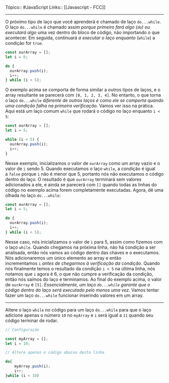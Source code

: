 Tópico:: #JavaScript 
Links:: [[Javascript - FCC]]

---
O próximo tipo de laço que você aprenderá é chamado de laço `do...while`. O laço `do...while` é chamado assim *porque primeiro fará algo (`do`) ou executará algo* uma vez dentro do bloco de código, não importando o que acontecer. Em seguida, continuará *a executar o laço enquanto* (`while`) a condição for `true`.

```js
const ourArray = [];
let i = 0;

do {
  ourArray.push(i);
  i++;
} while (i < 5);
```

O exemplo acima se comporta de forma similar a outros tipos de laços, e o array resultante se parecerá com `[0, 1, 2, 3, 4]`. No entanto, o que torna o laço `do...while` d*iferente de outros laços é como ele se comporta quando uma condição falha na primeira verificação.* Vamos ver isso na prática. Aqui está um laço comum `while` que rodará o código no laço enquanto `i < 5`:

```js
const ourArray = []; 
let i = 5;

while (i < 5) {
  ourArray.push(i);
  i++;
}
```

Nesse exemplo, inicializamos o valor de `ourArray` como um array vazio e o valor de `i` sendo 5. Quando executamos o laço `while`, a condição é igual a `false` porque `i` não é menor que 5, portanto nós não executamos o código dentro do laço. O resultado é que `ourArray` terminará sem valores adicionados a ele, e ainda se parecerá com `[]` quando todas as linhas do código no exemplo acima forem completamente executadas. Agora, dê uma olhada no laço `do...while`:

```js
const ourArray = []; 
let i = 5;

do {
  ourArray.push(i);
  i++;
} while (i < 5);
```

Nesse caso, nós inicializamos o valor de `i` para 5, assim como fizemos com o laço `while`. Quando chegamos na próxima linha, não há condição a ser analisada, então nós vamos ao código dentro das chaves e o executamos. Nós adicionaremos um único elemento ao array e então incrementamos `i` *antes de chegarmos à verificação da condição*. Quando nós finalmente temos o resultado da condição `i < 5` na última linha, nós notamos que `i` agora é 6, o que não cumpre a verificação da condição, então nós saímos do laço e terminamos. Ao final do exemplo acima, o valor de `ourArray` é `[5]`. *Essencialmente, um laço `do...while` garante que o código dentro do laço será executado pelo menos uma vez.* Vamos tentar fazer um laço `do...while` funcionar inserindo valores em um array.

---

Altere o laço `while` no código para um laço `do...while` para que o laço adicione apenas o número `10` no `myArray` e `i` será igual a `11` quando seu código terminar de rodar.

```js
// Configuração

const myArray = [];
let i = 10;

// Altere apenas o código abaixo desta linha

do{
	myArray.push(i);
	i++;
}while (i < 10)
````
